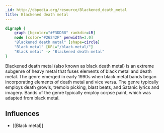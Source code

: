 ```yaml
---
_id: http://dbpedia.org/resource/Blackened_death_metal
title: Blackened death metal
---
```


```dot
digraph {
	graph [bgcolor="#F3DDB8" rankdir=LR]
	node [color="#26242F" penwidth=3.0]
	"Blackened death metal" [shape=circle]
	"Black metal" [URL="/black-metal/"]
	"Black metal" -> "Blackened death metal"
}
```

Blackened death metal (also known as black death metal) is an extreme subgenre of heavy metal that fuses elements of black metal and death metal. The genre emerged in early 1990s when black metal bands began incorporating elements of death metal and vice versa. The genre typically employs death growls, tremolo picking, blast beats, and Satanic lyrics and imagery. Bands of the genre typically employ corpse paint, which was adapted from black metal.

## Influences
- [[Black metal]]
